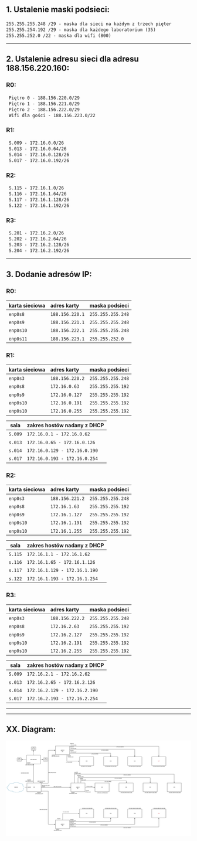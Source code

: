 ## 1. Ustalenie maski podsieci: 
    255.255.255.248 /29 - maska dla sieci na każdym z trzech pięter 
    255.255.254.192 /29 - maska dla każdego laboratorium (35)
    255.255.252.0 /22 - maska dla wifi (800)
 ----------------------------------------------------------
 ## 2. Ustalenie adresu sieci dla adresu 188.156.220.160:
 
 ### R0:
     Piętro 0 - 188.156.220.0/29
     Piętro 1 - 188.156.221.0/29
     Piętro 2 - 188.156.222.0/29
     Wifi dla gości - 188.156.223.0/22 
 ### R1: 
     S.009 - 172.16.0.0/26
     S.013 - 172.16.0.64/26
     S.014 - 172.16.0.128/26
     S.017 - 172.16.0.192/26
  ### R2: 
     S.115 - 172.16.1.0/26
     S.116 - 172.16.1.64/26
     S.117 - 172.16.1.128/26
     S.122 - 172.16.1.192/26
   ### R3: 
     S.201 - 172.16.2.0/26
     S.202 - 172.16.2.64/26
     S.203 - 172.16.2.128/26
     S.204 - 172.16.2.192/26
  ----------------------------------------------------------
  ## 3. Dodanie adresów IP:
  
  ### R0:
  
| karta sieciowa | adres karty | maska podsieci |
| --------- |:-------------| :---------------|
| ``enp0s8`` | ``188.156.220.1`` | ``255.255.255.248`` |
| ``enp0s9`` | ``188.156.221.1`` | ``255.255.255.248`` |
| ``enp0s10`` | ``188.156.222.1`` | ``255.255.255.248`` |
| ``enp0s11`` | ``188.156.223.1`` | ``255.255.252.0`` |

      
  ### R1:
  
| karta sieciowa | adres karty | maska podsieci |
| --------- |:-------------| :---------------|
| ``enp0s3`` | ``188.156.220.2`` | ``255.255.255.248`` |
| ``enp0s8`` | ``172.16.0.63`` | ``255.255.255.192`` |
| ``enp0s9`` | ``172.16.0.127`` | ``255.255.255.192`` |
| ``enp0s10`` | ``172.16.0.191`` | ``255.255.255.192`` |
| ``enp0s10`` | ``172.16.0.255`` | ``255.255.255.192`` |
   
| sala | zakres hostów nadany z DHCP| 
| --------- |:-------------| 
| ``S.009`` | ``172.16.0.1 - 172.16.0.62`` | 
| ``s.013`` | ``172.16.0.65 - 172.16.0.126`` |
| ``s.014`` | ``172.16.0.129 - 172.16.0.190`` | 
| ``s.017`` | ``172.16.0.193 - 172.16.0.254`` | 
    
   ### R2:
   
| karta sieciowa | adres karty | maska podsieci |
| --------- |:-------------| :---------------|
| ``enp0s3`` | ``188.156.221.2`` | ``255.255.255.248`` |
| ``enp0s8`` | ``172.16.1.63`` | ``255.255.255.192`` |
| ``enp0s9`` | ``172.16.1.127`` | ``255.255.255.192`` |
| ``enp0s10`` | ``172.16.1.191`` | ``255.255.255.192`` |
| ``enp0s10`` | ``172.16.1.255`` | ``255.255.255.192`` |

| sala | zakres hostów nadany z DHCP| 
| --------- |:-------------| 
| ``S.115`` | ``172.16.1.1 - 172.16.1.62`` | 
| ``s.116`` | ``172.16.1.65 - 172.16.1.126`` |
| ``s.117`` | ``172.16.1.129 - 172.16.1.190`` | 
| ``s.122`` | ``172.16.1.193 - 172.16.1.254`` | 

   ### R3:
   
| karta sieciowa | adres karty | maska podsieci |
| --------- |:-------------| :---------------|
| ``enp0s3`` | ``188.156.222.2`` | ``255.255.255.248`` |
| ``enp0s8`` | ``172.16.2.63`` | ``255.255.255.192`` |
| ``enp0s9`` | ``172.16.2.127`` | ``255.255.255.192`` |
| ``enp0s10`` | ``172.16.2.191`` | ``255.255.255.192`` |
| ``enp0s10`` | ``172.16.2.255`` | ``255.255.255.192`` |

| sala | zakres hostów nadany z DHCP| 
| --------- |:-------------| 
| ``S.009`` | ``172.16.2.1 - 172.16.2.62`` | 
| ``s.013`` | ``172.16.2.65 - 172.16.2.126`` |
| ``s.014`` | ``172.16.2.129 - 172.16.2.190`` | 
| ``s.017`` | ``172.16.2.193 - 172.16.2.254`` | 
      
 
 
----------------------------------------------------------


----------------------------------------------------------
## XX. Diagram:
![diag](zadanie2_diagram.png)

